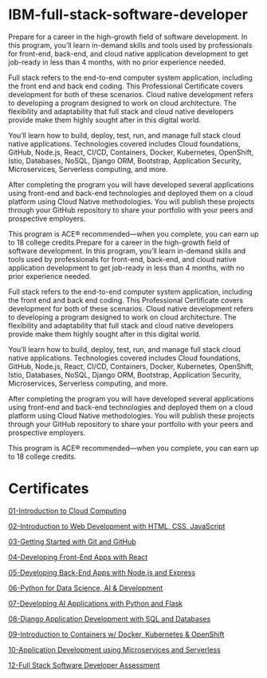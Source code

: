 # IBM-full-stack-software-developer

Prepare for a career in the high-growth field of software development. In this program, you’ll learn in-demand skills and tools used by professionals for front-end, back-end, and cloud native application development to get job-ready in less than 4 months, with no prior experience needed.

Full stack refers to the end-to-end computer system application, including the front end and back end coding. This Professional Certificate covers development for both of these scenarios. Cloud native development refers to developing a program designed to work on cloud architecture. The flexibility and adaptability that full stack and cloud native developers provide make them highly sought after in this digital world.

You’ll learn how to build, deploy, test, run, and manage full stack cloud native applications. Technologies covered includes Cloud foundations, GitHub, Node.js, React, CI/CD, Containers, Docker, Kubernetes, OpenShift, Istio, Databases, NoSQL, Django ORM, Bootstrap, Application Security, Microservices, Serverless computing, and more.

After completing the program you will have developed several applications using front-end and back-end technologies and deployed them on a cloud platform using Cloud Native methodologies. You will publish these projects through your GitHub repository to share your portfolio with your peers and prospective employers.

This program is ACE® recommended—when you complete, you can earn up to 18 college credits.Prepare for a career in the high-growth field of software development. In this program, you’ll learn in-demand skills and tools used by professionals for front-end, back-end, and cloud native application development to get job-ready in less than 4 months, with no prior experience needed.

Full stack refers to the end-to-end computer system application, including the front end and back end coding. This Professional Certificate covers development for both of these scenarios. Cloud native development refers to developing a program designed to work on cloud architecture. The flexibility and adaptability that full stack and cloud native developers provide make them highly sought after in this digital world.

You’ll learn how to build, deploy, test, run, and manage full stack cloud native applications. Technologies covered includes Cloud foundations, GitHub, Node.js, React, CI/CD, Containers, Docker, Kubernetes, OpenShift, Istio, Databases, NoSQL, Django ORM, Bootstrap, Application Security, Microservices, Serverless computing, and more.

After completing the program you will have developed several applications using front-end and back-end technologies and deployed them on a cloud platform using Cloud Native methodologies. You will publish these projects through your GitHub repository to share your portfolio with your peers and prospective employers.

This program is ACE® recommended—when you complete, you can earn up to 18 college credits.

# Certificates

[01-Introduction to Cloud Computing](https://coursera.org/share/8f69700f71b8798e0f21ccba220069fb)

[02-Introduction to Web Development with HTML, CSS, JavaScript](https://coursera.org/share/20492cac6fc0dab8c96fa15c44044f87)

[03-Getting Started with Git and GitHub](https://coursera.org/share/04199c3db7909895a15239aa5eb618e0)

[04-Developing Front-End Apps with React](https://coursera.org/share/c09b0904aa9d406099b5d83344d1edf6)

[05-Developing Back-End Apps with Node.js and Express](https://www.coursera.org/account/accomplishments/verify/LF6XA5LWXEQX?utm_source=link&utm_medium=certificate&utm_content=cert_image&utm_campaign=sharing_cta&utm_product=course)

[06-Python for Data Science, AI & Development](https://coursera.org/share/b8ac938b04dce9c486ddf28d3d206e63)

[07-Developing AI Applications with Python and Flask](https://coursera.org/share/5bb92f27b7def88c137ccb3e5ca31909)

[08-Django Application Development with SQL and Databases](https://coursera.org/share/aec559f89a2e032ccfec757b1804b20a)

[09-Introduction to Containers w/ Docker, Kubernetes & OpenShift](https://coursera.org/share/f3488f93ee3f08eac4e75fe1df172d33)

[10-Application Development using Microservices and Serverless](https://coursera.org/share/95e70b74979cccd7b96f3b248186a0f6)

[12-Full Stack Software Developer Assessment](https://coursera.org/share/717e5fdcf261779282157039e7668703)
